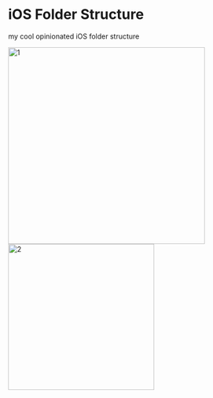 # iOS Folder Structure
my cool opinionated iOS folder structure


<p float="left">
<img width="400" alt="1" src="https://user-images.githubusercontent.com/20152051/141519489-d11f8811-1e5c-4a7a-acd7-8d61440cdfaf.png">
<img width="297" alt="2" src="https://user-images.githubusercontent.com/20152051/141519479-bc80c84f-b23c-4801-be29-a2ecb961da2b.png">
</p>
